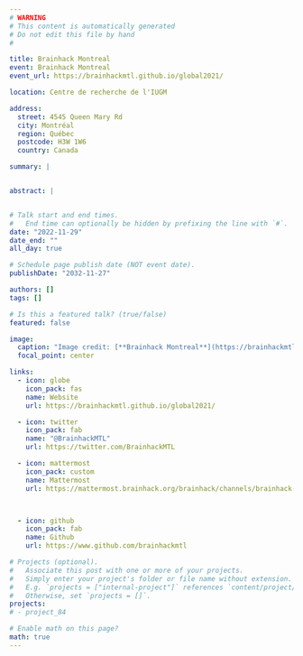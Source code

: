```yaml
---
# WARNING
# This content is automatically generated
# Do not edit this file by hand
#

title: Brainhack Montreal
event: Brainhack Montreal
event_url: https://brainhackmtl.github.io/global2021/

location: Centre de recherche de l'IUGM

address:
  street: 4545 Queen Mary Rd
  city: Montréal
  region: Québec
  postcode: H3W 1W6
  country: Canada

summary: |


abstract: |


# Talk start and end times.
#   End time can optionally be hidden by prefixing the line with `#`.
date: "2022-11-29"
date_end: ""
all_day: true

# Schedule page publish date (NOT event date).
publishDate: "2032-11-27"

authors: []
tags: []

# Is this a featured talk? (true/false)
featured: false

image:
  caption: "Image credit: [**Brainhack Montreal**](https://brainhackmtl.github.io/global2021/)"
  focal_point: center

links:
  - icon: globe
    icon_pack: fas
    name: Website
    url: https://brainhackmtl.github.io/global2021/

  - icon: twitter
    icon_pack: fab
    name: "@BrainhackMTL"
    url: https://twitter.com/BrainhackMTL

  - icon: mattermost
    icon_pack: custom
    name: Mattermost
    url: https://mattermost.brainhack.org/brainhack/channels/brainhack-mtl-2021



  - icon: github
    icon_pack: fab
    name: Github
    url: https://www.github.com/brainhackmtl

# Projects (optional).
#   Associate this post with one or more of your projects.
#   Simply enter your project's folder or file name without extension.
#   E.g. `projects = ["internal-project"]` references `content/project/deep-learning/index.md`.
#   Otherwise, set `projects = []`.
projects:
# - project_84

# Enable math on this page?
math: true
---
```

